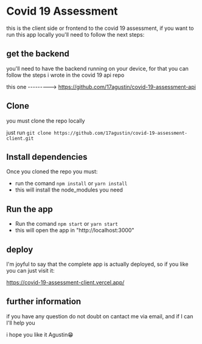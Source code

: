 # Covid 19 Assessment

this is the client side or frontend to the covid 19 assessment, if you want to run this app locally you'll need to follow the next steps:

## get the backend

you'll need to have the backend running on your device, for that you can follow the steps i wrote in the covid 19 api repo

this one ---------> https://github.com/17agustin/covid-19-assessment-api

## Clone

you must clone the repo locally

just run `git clone https://github.com/17agustin/covid-19-assessment-client.git `

## Install dependencies

Once you cloned the repo you must:

- run the comand  `npm install` or `yarn install`
- this will install the node_modules you need

## Run the app

- Run the comand `npm start` or `yarn start`
- this will open the app in "http://localhost:3000"

## deploy

I'm joyful to say that the complete app is actually deployed, so if you like you can just visit it:

https://covid-19-assessment-client.vercel.app/

## further information

if you have any question do not doubt on cantact me via email, and if I can I'll help you

i hope you like it 
Agustin😁
